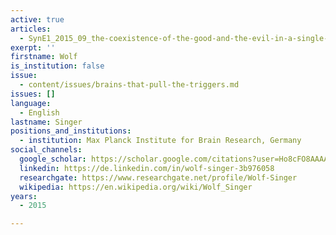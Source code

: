 ```yaml
---
active: true
articles:
  - SynE1_2015_09_the-coexistence-of-the-good-and-the-evil-in-a-single-brain
exerpt: ''
firstname: Wolf
is_institution: false
issue:
  - content/issues/brains-that-pull-the-triggers.md
issues: []
language:
  - English
lastname: Singer
positions_and_institutions:
  - institution: Max Planck Institute for Brain Research, Germany
social_channels:
  google_scholar: https://scholar.google.com/citations?user=Ho8cFO8AAAAJ&hl=en
  linkedin: https://de.linkedin.com/in/wolf-singer-3b976058
  researchgate: https://www.researchgate.net/profile/Wolf-Singer
  wikipedia: https://en.wikipedia.org/wiki/Wolf_Singer
years:
  - 2015

---
```

